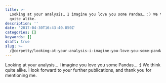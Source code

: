 ```yaml
---
title: >-
  Looking at your analysis… I imagine you love you some Pandas… :) We think
  quite alike.
description: ''
date: '2017-04-30T16:43:40.850Z'
categories: []
keywords: []
draft: true
slug: >-
  /@corpetty/looking-at-your-analysis-i-imagine-you-love-you-some-pandas-we-think-quite-alike-dd083d3715ea
---
```


Looking at your analysis… I imagine you love you some Pandas… :) We think quite alike. I look forward to your further publications, and thank you for mentioning me.